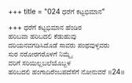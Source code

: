 +++
title = "024 ಧರೆಗೆ ಕಟ್ಟಭಿಮಾನ"

+++
ಧರೆಗೆ ಕಟ್ಟಭಿಮಾನ ಹೆಂಡಿರ   
ಹರಿಬವಾ ಹರಿಬದಲಿ ಕೆಡುಹುವು   
ದರಿಯನವಗಡಿಸಿದೊಡೆ ಸಾವರು ಪಂಥವುಳ್ಳವರು   
ಸುರ ನರೋರಗರೊಳಗೆ ನಿಮ್ಮೈ   
ವರಿಗೆ ಸರಿಯಿಲ್ಲಬಲೆಯೊಬ್ಬಳ   
ಹರಿಬದಲಿ ಹಂಗಾದಿರೆಂಬಪದೆಸೆಗೆ ನೋನುವರೆ    ॥24॥